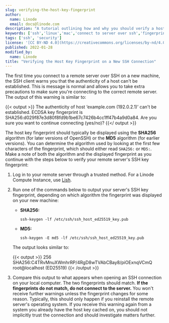 ```yaml
---
slug: verifying-the-host-key-fingerprint
author:
  name: Linode
  email: docs@linode.com
description: "A tutorial outlining how and why you should verify a host key fingerprint when connecting to a server over a new SSH connection."
keywords: ['ssh','linux','mac','connect to server over ssh','fingerprint']
tags: ['ssh', 'security']
license: '[CC BY-ND 4.0](https://creativecommons.org/licenses/by-nd/4.0)'
published: 2022-01-28
modified_by:
  name: Linode
title: "Verifying the Host Key Fingerprint on a New SSH Connection"
---
```


The first time you connect to a remote server over SSH on a new machine, the SSH client warns you that the authenticity of a host can't be established. This is message is normal and allows you to take extra precautions to make sure you're connecting to the correct remote server. The output of this warning is similar to:

{{< output >}}
The authenticity of host ‘example.com (192.0.2.1)’ can't be established.
ECDSA key fingerprint is SHA256:d029f87e3d80f8fd9b1be67c7426b4cc1ff47b4a9d0a84.
Are you sure you want to continue connecting (yes/no)?
{{</ output >}}

The host key fingerprint should typically be displayed using the **SHA256** algorithm (for later versions of OpenSSH) or the **MD5** algorithm (for earlier versions). You can determine the algorithm used by looking at the first few characters of the fingerprint, which should either read `SHA256:` or `MD5:`. Make a note of both the algorithm and the displayed fingerprint as you continue with the steps below to verify your remote server's SSH key fingerprint:

1.  Log in to your remote server through a trusted method. For a Linode Compute Instance, use [Lish](/docs/networking/using-the-linode-shell-lish/).

1.  Run one of the commands below to output your server's SSH key fingerprint, depending on which algorithm the fingerprint was displayed on your new machine:

    -   **SHA256:**

            ssh-keygen -lf /etc/ssh/ssh_host_ed25519_key.pub

    -   **MD5:**

            ssh-keygen -E md5 -lf /etc/ssh/ssh_host_ed25519_key.pub

    The output looks similar to:

    {{< output >}}
256 SHA256:C4TRvMnuXWmhrRP/4RgD8wTVAbCBay8/piOExnqVCmQ root@localhost (ED25519)
{{< /output >}}

1.  Compare this output to what appears when opening an SSH connection on your local computer. The two fingerprints should match. **If the fingerprints do not match, do not connect to the server.** You won't receive further warnings unless the fingerprint changes for some reason. Typically, this should only happen if you reinstall the remote server's operating system. If you receive this warning again from a system you already have the host key cached on, you should not implicitly trust the connection and should investigate matters further.